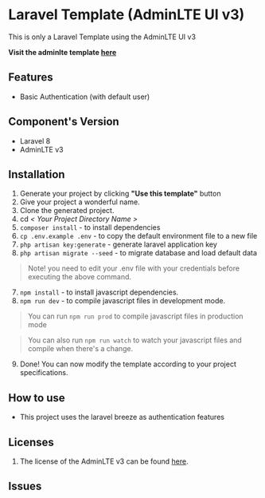 # Laravel Template (AdminLTE UI v3)

This is only a Laravel Template using the AdminLTE UI v3

**Visit the adminlte template [here](https://adminlte.io/themes/v3)**

## Features
* Basic Authentication (with default user)

## Component's Version
* Laravel 8
* AdminLTE v3

## Installation
1. Generate your project by clicking **"Use this template"** button
2. Give your project a wonderful name.
3. Clone the generated project.
4. cd _< Your Project Directory Name >_
5. `composer install` - to install dependencies
6. `cp .env.example .env` - to copy the default environment file to a new file
7. `php artisan key:generate` - generate laravel application key
8. `php artisan migrate --seed` - to migrate database and load default data

> Note! you need to edit your .env file with your credentials before executing the above command.

7. `npm install` - to install javascript dependencies.
8. `npm run dev` - to compile javascript files in development mode.
   
> You can run `npm run prod` to compile javascript files in production mode

> You can also run `npm run watch` to watch your javascript files and compile when there's a change.

9. Done! You can now modify the template according to your project specifications.

## How to use
* This project uses the laravel breeze as authentication features

## Licenses
1. The license of the AdminLTE v3 can be found [here](https://adminlte.io/docs/3.0/license.html).

## Issues
